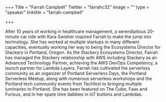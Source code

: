 +++
Title = "Farrah Campbell"
Twitter = "farrahc32"
image = ""
type = "speaker"
linktitle = "farrah-campbell"

+++

After 10 years of working in healthcare management, a serendipitous 20-minute car ride with Kara Swisher inspired Farrah to make the jump into technology. She has worked at multiple startups in many different capacities, eventually working her way to being the Ecosystems Director for Stackery in Portland, Oregon. As the Stackery Ecosystems Director, Farrah has managed the Stackery relationship with AWS including Stackery as an Advanced Technology Partner, achieving the AWS DevOps Competency, a launch partner for Lambda Layers. Farrah has cultivated the serverless community as an organizer of Portland Serverless Days, the Portland Serverless Meetup, along with numerous serverless workshops and the Portland tech community events from Techfest to bringing multiple luminaries to Portland. She has been featured on The Cube, Faas and Furious, and in her spare time dabbles in IoT buttons and Lambdas.

